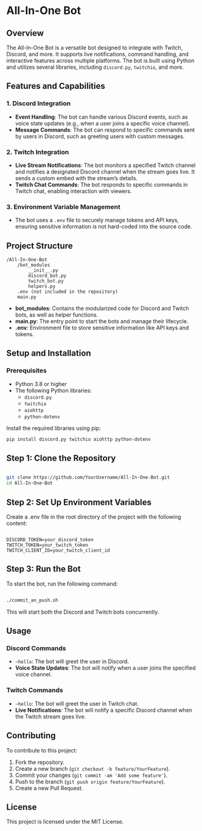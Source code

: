 # All-In-One Bot

## Overview

The All-In-One Bot is a versatile bot designed to integrate with Twitch, Discord, and more. It supports live notifications, command handling, and interactive features across multiple platforms. The bot is built using Python and utilizes several libraries, including `discord.py`, `twitchio`, and more.

## Features and Capabilities

### 1. **Discord Integration**
- **Event Handling**: The bot can handle various Discord events, such as voice state updates (e.g., when a user joins a specific voice channel).
- **Message Commands**: The bot can respond to specific commands sent by users in Discord, such as greeting users with custom messages.

### 2. **Twitch Integration**
- **Live Stream Notifications**: The bot monitors a specified Twitch channel and notifies a designated Discord channel when the stream goes live. It sends a custom embed with the stream’s details.
- **Twitch Chat Commands**: The bot responds to specific commands in Twitch chat, enabling interaction with viewers.

### 3. **Environment Variable Management**
- The bot uses a `.env` file to securely manage tokens and API keys, ensuring sensitive information is not hard-coded into the source code.

## Project Structure

    /All-In-One-Bot
        /bot_modules
            __init__.py
            discord_bot.py
            twitch_bot.py
            helpers.py
        .env (not included in the repository)
        main.py


- **bot_modules**: Contains the modularized code for Discord and Twitch bots, as well as helper functions.
- **main.py**: The entry point to start the bots and manage their lifecycle.
- **.env**: Environment file to store sensitive information like API keys and tokens.

## Setup and Installation

### Prerequisites

- Python 3.8 or higher
- The following Python libraries:
  - `discord.py`
  - `twitchio`
  - `aiohttp`
  - `python-dotenv`

Install the required libraries using pip:

```bash
pip install discord.py twitchio aiohttp python-dotenv
```

## Step 1: Clone the Repository

```bash

git clone https://github.com/YourUsername/All-In-One-Bot.git
cd All-In-One-Bot
```

## Step 2: Set Up Environment Variables

Create a .env file in the root directory of the project with the following content:

```env

DISCORD_TOKEN=your_discord_token
TWITCH_TOKEN=your_twitch_token
TWITCH_CLIENT_ID=your_twitch_client_id
```

## Step 3: Run the Bot

To start the bot, run the following command:

```bash

./commit_an_push.sh
```

This will start both the Discord and Twitch bots concurrently.

## Usage

### Discord Commands

- `~hello`: The bot will greet the user in Discord.
- **Voice State Updates**: The bot will notify when a user joins the specified voice channel.

### Twitch Commands

- `~hello`: The bot will greet the user in Twitch chat.
- **Live Notifications**: The bot will notify a specific Discord channel when the Twitch stream goes live.

## Contributing

To contribute to this project:

1. Fork the repository.
2. Create a new branch (`git checkout -b feature/YourFeature`).
3. Commit your changes (`git commit -am 'Add some feature'`).
4. Push to the branch (`git push origin feature/YourFeature`).
5. Create a new Pull Request.

## License

This project is licensed under the MIT License.


